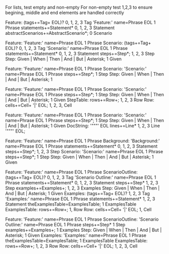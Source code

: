 For lists, test empty and non-empty
For non-empty test 1,2,3 to ensure begining, middle and end elements are handled correctly


Feature:
	(tags+=Tag+ EOL)?                     0, 1, 2, 3 Tag
	'Feature:' name=Phrase EOL            1 Phrase
	statements+=Statement*                0, 1, 2, 3 Statement
	abstractScenarios+=AbstractScenario*; 0 Scenario


Feature:
	'Feature:' name=Phrase EOL   1 Phrase
Scenario:
	(tags+=Tag+ EOL)?            0, 1, 2, 3 Tag
	'Scenario:' name=Phrase EOL  1 Phrase
	statements+=Statement*       0, 1, 2, 3 Statement
	steps+=Step*;                1, 2, 3 Step
Step:
	Given | When | Then | And | But | Asterisk;    1 Given


Feature:
	'Feature:' name=Phrase EOL   1 Phrase
Scenario:
	'Scenario:' name=Phrase EOL  1 Phrase
	steps+=Step*;                1 Step
Step:
	Given | When | Then | And | But | Asterisk;    1


Feature:
	'Feature:' name=Phrase EOL   1 Phrase
Scenario:
	'Scenario:' name=Phrase EOL  1 Phrase
	steps+=Step*;                1 Step
Step:
	Given | When | Then | And | But | Asterisk;    1 Given
StepTable:
	rows+=Row+;                         1, 2, 3 Row
Row:
	cells+=Cell+ '|' EOL;               1, 2, 3, Cell  

	
Feature:
	'Feature:' name=Phrase EOL   1 Phrase
Scenario:
	'Scenario:' name=Phrase EOL  1 Phrase
	steps+=Step*;                1 Step
Step:
	Given | When | Then | And | But | Asterisk;    1 Given
DocString:
	'"""' EOL
	lines+=Line*                 1, 2, 3 Line
	'"""' EOL;

	
Feature:
	'Feature:' name=Phrase EOL    1 Phrase
Background:
	'Background:' name=Phrase EOL 1 Phrase
	statements+=Statement*        0, 1, 2, 3 Statement
	steps+=Step*;                 1, 2, 3 Step
Scenario:
	'Scenario:' name=Phrase EOL  1 Phrase
	steps+=Step*;                1 Step
Step:
	Given | When | Then | And | But | Asterisk;    1 Given


Feature:
	'Feature:' name=Phrase EOL    1 Phrase
ScenarioOutline:
	(tags+=Tag+ EOL)?                   0, 1, 2, 3 Tag
	'Scenario Outline:' name=Phrase EOL 1 Phrase
	statements+=Statement*              0, 1, 2, 3 Statement
	steps+=Step*                        1, 2, 3 Step
    examples+=Examples+;                1, 2, 3 Examples
Step:
	Given | When | Then | And | But | Asterisk;    1 Given
Examples:
	(tags+=Tag+ EOL)?                   1, 2, 3 Tag
	'Examples:' name=Phrase EOL         1 Phrase
	statements+=Statement*              1, 2, 3 Statement
	theExamplesTable=ExamplesTable;     1 ExamplesTable
ExamplesTable:
	rows+=Row+;                         1, Row
Row:
	cells+=Cell+ '|' EOL;               1, Cell  


Feature:
	'Feature:' name=Phrase EOL    1 Phrase
ScenarioOutline:
	'Scenario Outline:' name=Phrase EOL 1 Phrase
	steps+=Step*                        1 Step
    examples+=Examples+;                1 Examples
Step:
	Given | When | Then | And | But | Asterisk;    1 Given
Examples:
	'Examples:' name=Phrase EOL         1 Phrase
	theExamplesTable=ExamplesTable;     1 ExamplesTable
ExamplesTable:
	rows+=Row+;                         1, 2, 3 Row
Row:
	cells+=Cell+ '|' EOL;               1, 2, 3, Cell  